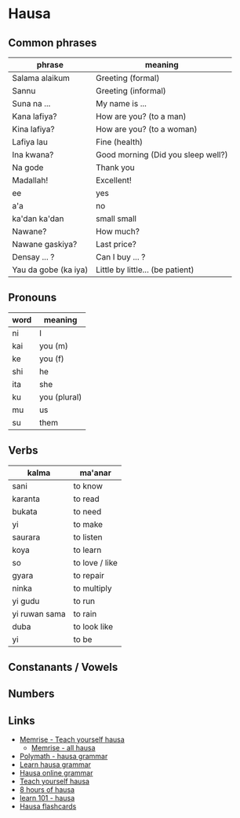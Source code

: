 # Hausa

## Common phrases

| phrase               | meaning                            |
| -------------------- | ---------------------------------- |
| Salama alaikum       | Greeting (formal)                  |
| Sannu                | Greeting (informal)                |
| Suna na ...          | My name is ...                     |
| Kana lafiya?         | How are you? (to a man)            |
| Kina lafiya?         | How are you? (to a woman)          |
| Lafiya lau           | Fine (health)                      |
| Ina kwana?           | Good morning (Did you sleep well?) |
| Na gode              | Thank you                          |
| Madallah!            | Excellent!                         |
| ee                   | yes                                |
| a'a                  | no                                 |
| ka'dan ka'dan        | small small                        |
| Nawane?              | How much?                          |
| Nawane gaskiya?      | Last price?                        |
| Densay ... ?         | Can I buy ... ?                    |
| Yau da gobe (ka iya) | Little by little... (be patient)   |

## Pronouns

| word | meaning      |
| ---- | ------------ |
| ni   | I            |
| kai  | you (m)      |
| ke   | you (f)      |
| shi  | he           |
| ita  | she          |
| ku   | you (plural) |
| mu   | us           |
| su   | them         |

## Verbs

| kalma         | ma'anar        |
| ------------- | -------------- |
| sani          | to know        |
| karanta       | to read        |
| bukata        | to need        |
| yi            | to make        |
| saurara       | to listen      |
| koya          | to learn       |
| so            | to love / like |
| gyara         | to repair      |
| ninka         | to multiply    |
| yi gudu       | to run         |
| yi ruwan sama | to rain        |
| duba          | to look like   |
| yi            | to be          |

## Constanants / Vowels

## Numbers

## Links

- [Memrise - Teach yourself hausa](https://app.memrise.com/course/154764/teach-yourself-hausa)
  - [Memrise - all hausa](https://app.memrise.com/courses/english/hausa/)
- [Polymath - hausa grammar](http://polymath.org/hausa.php)
- [Learn hausa grammar](http://mylanguages.org/learn_hausa.php)
- [Hausa online grammar](http://aflang.humanities.ucla.edu/language-materials/chadic-languages/hausa/hausa-online-grammar/)
- [Teach yourself hausa](http://www.teachyourselfhausa.com/)
- [8 hours of hausa](https://www.youtube.com/watch?v=wc8Y1taZ8LM)
- [learn 101 - hausa](http://learn101.org/hausa_alphabet.php)
- [Hausa flashcards](https://www.101languages.net/hausa/hausa-flashcards)
